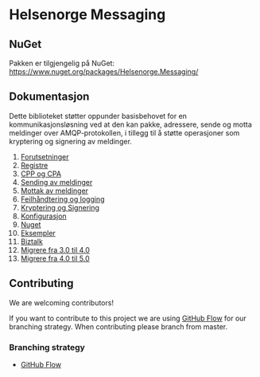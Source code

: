 # Helsenorge Messaging

## NuGet
Pakken er tilgjengelig på NuGet: https://www.nuget.org/packages/Helsenorge.Messaging/

## Dokumentasjon

Dette biblioteket støtter oppunder basisbehovet for en kommunikasjonsløsning ved at den kan pakke, adressere, sende og motta meldinger over AMQP-protokollen, i tillegg til å støtte operasjoner som kryptering og signering av meldinger.

1. [Forutsetninger](Documentation/Forutsetninger.md "Forutsetninger")
2. [Registre](Documentation/Registre.md "Registere")
3. [CPP og CPA](Documentation/CPPA.md "CPP og CPA")
4. [Sending av meldinger](Documentation/SendeMeldinger.md "Sending av meldinger")
5. [Mottak av meldinger](Documentation/MottaMeldinger.md "Mottak av meldinger")
6. [Feilhåndtering og logging](Documentation/FeilOgLogging.md "Feilhåndtering og logging")
7. [Kryptering og Signering](Documentation/KrypteringOgSignering.md "Kryptering og Signering")
8. [Konfigurasjon](Documentation/Konfigurasjon.md "Konfigurasjon")
9. [Nuget](Documentation/Nuget.md "Nuget")
10. [Eksempler](Documentation/Eksempler.md "Eksempler")
11. [Biztalk](Documentation/Biztalk.md "Biztalk")
12. [Migrere fra 3.0 til 4.0](Documentation/MigrateFrom3To4.md)
13. [Migrere fra 4.0 til 5.0](Documentation/MigrateFrom4To5.md)

## Contributing
We are welcoming contributors!

If you want to contribute to this project we are using [GitHub Flow](https://guides.github.com/introduction/flow/) for our branching strategy. When contributing please branch from master.

### Branching strategy 
- [GitHub Flow](https://guides.github.com/introduction/flow/)
